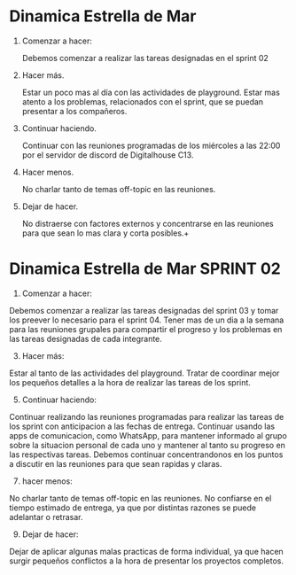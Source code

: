 # Dinamica Estrella de Mar

1. Comenzar a hacer:

	Debemos comenzar a realizar las tareas designadas en el sprint 02

2. Hacer más.

	Estar un poco mas al día con las actividades de playground.
  	Estar mas atento a los problemas, relacionados con el sprint, que se puedan presentar a los compañeros.

3. Continuar haciendo.

	Continuar con las reuniones programadas de los miércoles a las 22:00 por el servidor de discord de Digitalhouse C13.

4. Hacer menos.

  	No charlar tanto de temas off-topic en las reuniones.

5. Dejar de hacer.
	
  	No distraerse con factores externos y concentrarse en las reuniones para que sean lo mas clara y corta posibles.+
   
# Dinamica Estrella de Mar SPRINT 02

1. Comenzar a hacer:

 Debemos comenzar a realizar las tareas designadas del sprint 03 y tomar los preever lo necesario para el sprint 04.
 Tener mas de un dia a la semana para las reuniones grupales para compartir el progreso y los problemas en las tareas designadas de 	cada integrante.

3. Hacer más:

 Estar al tanto de las actividades del playground.
 Tratar de coordinar mejor los pequeños detalles a la hora de realizar las tareas de los sprint.

5. Continuar haciendo:

 Continuar realizando las reuniones programadas para realizar las tareas de los sprint con anticipacion a las fechas de entrega.
 Continuar usando las apps de comunicacion, como WhatsApp, para mantener informado al grupo sobre la situacion personal de cada uno y mantener al tanto su progreso en las respectivas tareas.
 Debemos continuar concentrandonos en los puntos a discutir en las reuniones para que sean rapidas y claras.
   
7. hacer menos:

 No charlar tanto de temas off-topic en las reuniones.
 No confiarse en el tiempo estimado de entrega, ya que por distintas razones se puede adelantar o retrasar.
   
9. Dejar de hacer:

 Dejar de aplicar algunas malas practicas de forma individual, ya que hacen surgir pequeños conflictos a la hora de presentar los proyectos completos.
